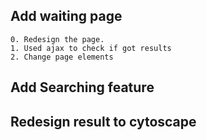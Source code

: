 ## Add waiting page
	0. Redesign the page.   
	1. Used ajax to check if got results
	2. Change page elements
	
## Add Searching feature


## Redesign result to cytoscape